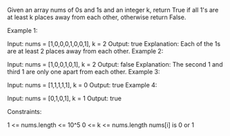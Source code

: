 Given an array nums of 0s and 1s and an integer k, return True if all 1's are at least k places away from each other, otherwise return False.

 

Example 1:



Input: nums = [1,0,0,0,1,0,0,1], k = 2
Output: true
Explanation: Each of the 1s are at least 2 places away from each other.
Example 2:



Input: nums = [1,0,0,1,0,1], k = 2
Output: false
Explanation: The second 1 and third 1 are only one apart from each other.
Example 3:

Input: nums = [1,1,1,1,1], k = 0
Output: true
Example 4:

Input: nums = [0,1,0,1], k = 1
Output: true
 

Constraints:

1 <= nums.length <= 10^5
0 <= k <= nums.length
nums[i] is 0 or 1